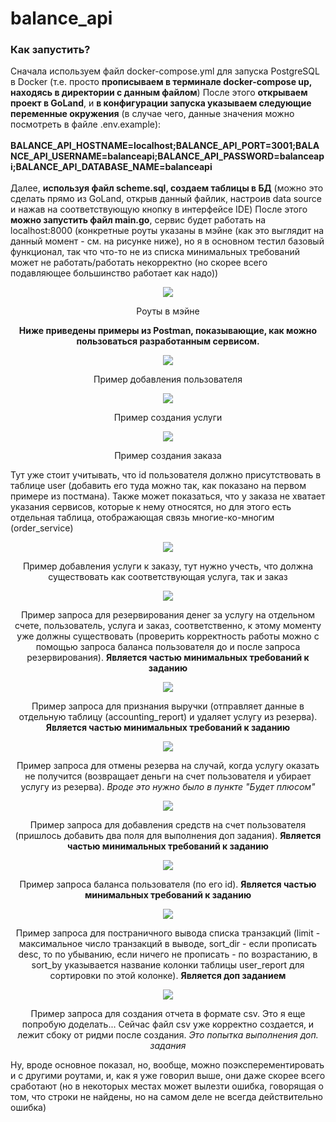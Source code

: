 # balance_api
<h3>Как запустить?</h3>
<p>Сначала используем файл docker-compose.yml для запуска PostgreSQL в Docker (т.е. просто <b>прописываем в терминале docker-compose up, находясь в директории с данным файлом</b>)
После этого <b>открываем проект в GoLand</b>, и <b>в конфигурации запуска указываем следующие переменные окружения</b> (в случае чего, данные значения можно посмотреть в файле .env.example):
<br><br><b>BALANCE_API_HOSTNAME=localhost;BALANCE_API_PORT=3001;BALANCE_API_USERNAME=balanceapi;BALANCE_API_PASSWORD=balanceapi;BALANCE_API_DATABASE_NAME=balanceapi</b><br><br>
Далее, <b>используя файл scheme.sql, создаем таблицы в БД</b> (можно это сделать прямо из GoLand, открыв данный файлик, настроив data source и нажав на соответствующую кнопку в интерфейсе IDE)
После этого <b>можно запустить файл main.go</b>, сервис будет работать на localhost:8000 (конкретные роуты указаны в мэйне (как это выглядит на данный момент - см. на рисунке ниже), но я в основном тестил базовый функционал, так что что-то не из списка минимальных требований может не работать/работать некорректно (но скорее всего подавляющее большинство работает как надо))</p>
<p align=center><img src="https://user-images.githubusercontent.com/67076111/198801546-0a04cbd2-7b5b-4c6b-84c2-76646f5d3654.png"></p>
<p align=center>Роуты в мэйне</p>
<p></p>
<b align=center><p>Ниже приведены примеры из Postman, показывающие, как можно пользоваться разработанным сервисом.</p></b>
<p align=center><img src="https://user-images.githubusercontent.com/67076111/198809445-acff72ba-4b26-47b1-855e-dcef8f43ecb5.png"></p>
<p align=center>Пример добавления пользователя</p>
<p align=center><img src="https://user-images.githubusercontent.com/67076111/198808135-de46f6e6-9e35-4c1d-8c7d-8195fce22919.png"></p>
<p align=center>Пример создания услуги</p>
<p align=center><img src="https://user-images.githubusercontent.com/67076111/198810982-57fd4682-ca5a-4645-a9a7-f949957f5129.png"></p>
<p align=center>Пример создания заказа</p>
<p>Тут уже стоит учитывать, что id пользователя должно присутствовать в таблице user (добавить его туда можно так, как показано на первом примере из постмана). Также может показаться, что у заказа не хватает указания сервисов, которые к нему относятся, но для этого есть отдельная таблица, отображающая связь многие-ко-многим (order_service)</p>
<p align=center><img src="https://user-images.githubusercontent.com/67076111/198812892-20ac6c22-a7d3-4d2a-ac1e-5f0cec085fcd.png"></p>
<p align=center>Пример добавления услуги к заказу, тут нужно учесть, что должна существовать как соответствующая услуга, так и заказ</p>
<p align=center><img src="https://user-images.githubusercontent.com/67076111/198813072-380441f0-576c-4bf1-8192-60d806f58965.png"></p>
<p align=center>Пример запроса для резервирования денег за услугу на отдельном счете, пользователь, услуга и заказ, соответственно, к этому моменту уже должны существовать (проверить корректность работы можно с помощью запроса баланса пользователя до и после запроса резервирования). <b>Является частью минимальных требований к заданию</b></p>
<p align=center><img src="https://user-images.githubusercontent.com/67076111/198813214-5266aaa7-f464-48d8-aa4e-5d507ac8d99d.png"></p>
<p align=center>Пример запроса для признания выручки (отправляет данные в отдельную таблицу (accounting_report) и удаляет услугу из резерва). <b>Является частью минимальных требований к заданию</b></p>
<p align=center><img src="https://user-images.githubusercontent.com/67076111/198813405-885b5dbe-e10c-4bd0-ae9e-e056135d80d3.png"></p>
<p align=center>Пример запроса для отмены резерва на случай, когда услугу оказать не получится (возвращает деньги на счет пользователя и убирает услугу из резерва). <i>Вроде это нужно было в пункте "Будет плюсом"</i></p>
<p align=center><img src="https://user-images.githubusercontent.com/67076111/198813557-40e3826f-7b55-4ab0-9c07-9e92c6100be7.png"></p>
<p align=center>Пример запроса для добавления средств на счет пользователя (пришлось добавить два поля для выполнения доп задания). <b>Является частью минимальных требований к заданию</b></p>
<p align=center><img src="https://user-images.githubusercontent.com/67076111/198813628-0febc369-45ec-4fc6-86ac-33939996e03e.png"></p>
<p align=center>Пример запроса баланса пользователя (по его id). <b>Является частью минимальных требований к заданию</b></p>
<p align=center><img src="https://user-images.githubusercontent.com/67076111/198814637-844b0dc7-444c-4569-a73d-339f0bf6f536.png"></p>
<p align=center>Пример запроса для постраничного вывода списка транзакций (limit - максимальное число транзакций в выводе, sort_dir - если прописать desc, то по убыванию, если ничего не прописать - по возрастанию, в sort_by указывается название колонки таблицы user_report для сортировки по этой колонке). <b>Является доп заданием</b></p>
<p align=center><img src="https://user-images.githubusercontent.com/67076111/198814021-fd9e6f68-06da-4076-9347-d9510d84b87b.png"></p>
<p align=center>Пример запроса для создания отчета в формате csv. Это я еще попробую доделать... Сейчас файл csv уже корректно создается, и лежит сбоку от ридми после создания. <i>Это попытка выполнения доп. задания</i></p>
<p>Ну, вроде основное показал, но, вообще, можно поэксперементировать и с другими роутами, и, как я уже говорил выше, они даже скорее всего сработают (но в некоторых местах может вылезти ошибка, говорящая о том, что строки не найдены, но на самом деле не всегда действительно ошибка)</p>
